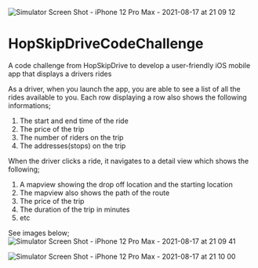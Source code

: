 ![Simulator Screen Shot - iPhone 12 Pro Max - 2021-08-17 at 21 09 12](https://user-images.githubusercontent.com/43887215/129825348-74e8db01-3bcd-495f-8564-f09fe2c04044.png)
# HopSkipDriveCodeChallenge
A code challenge from HopSkipDrive to develop a user-friendly iOS mobile app that displays a drivers rides

As a driver, when you launch the app, you are able to see a list of all the rides available to you. Each row displaying a row also shows the following informations; 
1. The start and end time of the ride 
2. The price of the trip 
3. The number of riders on the trip 
4. The addresses(stops) on the trip 

When the driver clicks a ride, it navigates to a detail view which shows the following; 
1. A mapview showing the drop off location and the starting location 
2. The mapview also shows the path of the route 
3. The price of the trip
4. The duration of the trip in minutes 
5. etc 


See images below; 
![Simulator Screen Shot - iPhone 12 Pro Max - 2021-08-17 at 21 09 41](https://user-images.githubusercontent.com/43887215/129825383-65b0a3ab-d3fa-442c-bd0a-d9f89f28e888.png)

![Simulator Screen Shot - iPhone 12 Pro Max - 2021-08-17 at 21 10 00](https://user-images.githubusercontent.com/43887215/129825417-d5610700-33a4-4826-91be-20c5435b2737.png)

